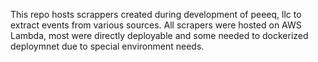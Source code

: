 This repo hosts scrappers created during development of peeeq, llc to extract events from various sources. All scrapers were hosted on AWS Lambda, most were directly deployable and some needed to dockerized deploymnet due to special environment needs.
